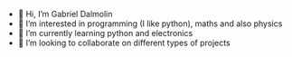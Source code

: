 - 👋 Hi, I’m Gabriel Dalmolin
- 👀 I’m interested in programming (I like python), maths and also physics
- 🌱 I’m currently learning python and electronics
- 💞️ I’m looking to collaborate on different types of projects

<!---
Gabriel-Dalmolin/Gabriel-Dalmolin is a ✨ special ✨ repository because its `README.md` (this file) appears on your GitHub profile.
You can click the Preview link to take a look at your changes.
--->
